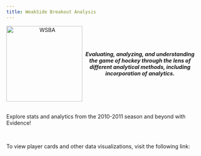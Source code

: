 ```yaml
---
title: WeakSide Breakout Analysis
---
```


<div style="text-align: center;">
    <span style="display: inline-flex; align-items: center;">
        <img src="/wsba.png" alt="WSBA" style="width:200px;height:200px;">
        <b><i>Evaluating, analyzing, and understanding the game of hockey through the lens of different analytical methods, including incorporation of analytics.</i></b>
    </span>
</div>
<br>
<p>
Explore stats and analytics from the 2010-2011 season and beyond with Evidence!
</p>
<br>
<p>
To view player cards and other data visualizations, visit the following link:
</p>

<Link 
    url = "https://docs.google.com/spreadsheets/d/1gS1pZsvyJqi0TVb58-KI3FssRY0DuHsi-PQ5mYqEgW0/edit?usp=sharing"
    label = "NHL 5v5 Shooting Metrics"
    newTab=True
/>